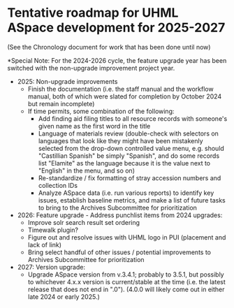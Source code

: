 # Tentative roadmap for UHML ASpace development for 2025-2027

(See the Chronology document for work that has been done until now)

*Special Note: For the 2024-2026 cycle, the feature upgrade year has been switched with the non-upgrade improvement project year.

- 2025: Non-upgrade improvements
  - Finish the documentation (i.e. the staff manual and the workflow manual, both of which were slated for completion by October 2024 but remain incomplete)
  - If time permits, some combination of the following:
    - Add finding aid filing titles to all resource records with someone's given name as the first word in the title
    - Language of materials review (double-check with selectors on languages that look like they might have been mistakenly selected from the drop-down controlled value menu, e.g. should "Castillian Spanish" be simply "Spanish", and do some records list "Elamite" as the language because it is the value next to "English" in the menu, and so on)
    - Re-standardize / fix formatting of stray accession numbers and collection IDs
    - Analyze ASpace data (i.e. run various reports) to identify key issues, establish baseline metrics, and make a list of future tasks to bring to the Archives Subcommittee for prioritization
- 2026: Feature upgrade - Address punchlist items from 2024 upgrades:
  - Improve solr search result set ordering
  - Timewalk plugin?
  - Figure out and resolve issues with UHML logo in PUI (placement and lack of link)
  - Bring select handful of other issues / potential improvements to Archives Subcommittee for prioritization
- 2027: Version upgrade:
  - Upgrade ASpace version from v.3.4.1; probably to 3.5.1, but possibly to whichever 4.x.x version is current/stable at the time (i.e. the latest release that does not end in ".0"). (4.0.0 will likely come out in either late 2024 or early 2025.)
